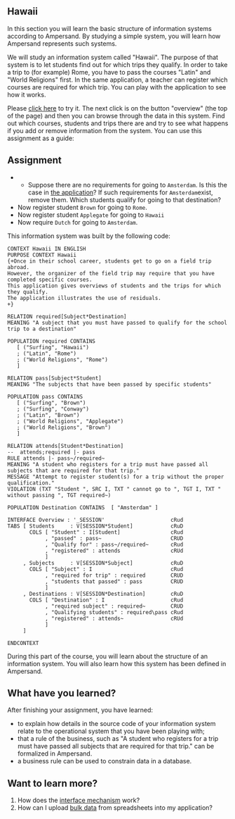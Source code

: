 ## Hawaii

In this section you will learn the basic structure of information systems according to Ampersand. By studying a simple system, you will learn how Ampersand represents such systems.

We will study an information system called "Hawaii". The purpose of that system is to let students find out for which trips they qualify. In order to take a trip to \(for example\) Rome, you have to pass the courses "Latin" and "World Religions" first. In the same application, a teacher can register which courses are required for which trip. You can play with the application to see how it works.

Please [click here](http://ampersand.tarski.nl/Hawaii) to try it. The next click is on the button "overview" \(the top of the page\) and then you can browse through the data in this system. Find out which courses, students and trips there are and try to see what happens if you add or remove information from the system. You can use this assignment as a guide:

## Assignment

* * Suppose there are no requirements for going to `Amsterdam`. Is this the case in [the application](http://ampersand.tarski.nl/Hawaii)? If such requirements for `Amsterdam`exist, remove them. Which students qualify for going to that destination?
* Now register student `Brown` for going to `Rome`.
* Now register student `Applegate` for going to `Hawaii`
* Now require `Dutch` for going to `Amsterdam`.

This information system was built by the following code:

```
CONTEXT Hawaii IN ENGLISH
PURPOSE CONTEXT Hawaii
{+Once in their school career, students get to go on a field trip abroad.
However, the organizer of the field trip may require that you have completed specific courses.
This application gives overviews of students and the trips for which they qualify.
The application illustrates the use of residuals.
+}

RELATION required[Subject*Destination]
MEANING "A subject that you must have passed to qualify for the school trip to a destination"

POPULATION required CONTAINS
   [ ("Surfing", "Hawaii")
   ; ("Latin", "Rome")
   ; ("World Religions", "Rome")
   ]

RELATION pass[Subject*Student]
MEANING "The subjects that have been passed by specific students"

POPULATION pass CONTAINS
   [ ("Surfing", "Brown")
   ; ("Surfing", "Conway")
   ; ("Latin", "Brown")
   ; ("World Religions", "Applegate")
   ; ("World Religions", "Brown")
   ]

RELATION attends[Student*Destination]
--  attends;required |- pass
RULE attends |- pass~/required~
MEANING "A student who registers for a trip must have passed all subjects that are required for that trip."
MESSAGE "Attempt to register student(s) for a trip without the proper qualification."
VIOLATION (TXT "Student ", SRC I, TXT " cannot go to ", TGT I, TXT " without passing ", TGT required~)

POPULATION Destination CONTAINS  [ "Amsterdam" ]

INTERFACE Overview : '_SESSION'                     cRud
TABS [ Students     : V[SESSION*Student]            cRuD
       COLS [ "Student" : I[Student]                cRud
            , "passed" : pass~                      CRUD
            , "Qualify for" : pass~/required~       cRud
            , "registered" : attends                cRUd
            ]
     , Subjects     : V[SESSION*Subject]            cRuD
       COLS [ "Subject" : I                         cRud
            , "required for trip" : required        CRUD
            , "students that passed" : pass         CRUD
            ]
     , Destinations : V[SESSION*Destination]        cRuD
       COLS [ "Destination" : I                     cRud
            , "required subject" : required~        CRUD
            , "Qualifying students" : required\pass cRud
            , "registered" : attends~               cRUd
            ]
     ]

ENDCONTEXT
```

During this part of the course, you will learn about the structure of an information system. You will also learn how this system has been defined in Ampersand.

## What have you learned?

After finishing your assignment, you have learned:

* to explain how details in the source code of your information system relate to the operational system that you have been playing with;
* that a rule of the business, such as "A student who registers for a trip must have passed all subjects that are required for that trip." can be formalized in Ampersand.
* a business rule can be used to constrain data in a database.

## Want to learn more?

1. How does the [interface mechanism](/syntax/interface.md) work?
2. How can I upload [bulk data](/tutorial/data-in-spreadsheets.md) from spreadsheets into my application?



